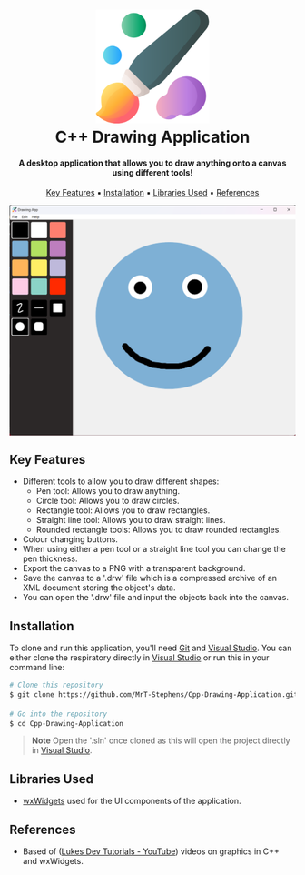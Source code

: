 
<h1 align="center">
  <img src="https://github.com/MrT-Stephens/Cpp-Drawing-Application/blob/master/Images/Drawing-App-Icon.png" alt="drawing" width="200"/>
  <br>
  C++ Drawing Application
  <br>
</h1>

<h4 align="center">A desktop application that allows you to draw anything onto a canvas using different tools!</h4>

<p align="center">
  <a href="#key-features">Key Features</a> ▪︎
  <a href="#installation">Installation</a> ▪︎
  <a href="#libraries-used">Libraries Used</a> ▪︎
  <a href="#references">References</a>
</p>

<p align="center">
  <img src="https://github.com/MrT-Stephens/Cpp-Drawing-Application/blob/master/Images/Drawing-App-1.png" alt="drawing" align="center"/>
</p>

## Key Features

- Different tools to allow you to draw different shapes:
  * Pen tool: Allows you to draw anything.
  * Circle tool: Allows you to draw circles.
  * Rectangle tool: Allows you to draw rectangles.
  * Straight line tool: Allows you to draw straight lines.
  * Rounded rectangle tools: Allows you to draw rounded rectangles.
- Colour changing buttons.
- When using either a pen tool or a straight line tool you can change the pen thickness.
- Export the canvas to a PNG with a transparent background.
- Save the canvas to a '.drw' file which is a compressed archive of an XML document storing the object's data.
- You can open the '.drw' file and input the objects back into the canvas.

## Installation

To clone and run this application, you'll need [Git](https://git-scm.com) and [Visual Studio](https://visualstudio.microsoft.com/). You can either clone the respiratory directly in [Visual Studio](https://visualstudio.microsoft.com/) or run this in your command line:

```bash
# Clone this repository
$ git clone https://github.com/MrT-Stephens/Cpp-Drawing-Application.git

# Go into the repository
$ cd Cpp-Drawing-Application
```
> **Note**
> Open the '.sln' once cloned as this will open the project directly in [Visual Studio](https://visualstudio.microsoft.com/).

## Libraries Used
* [wxWidgets](https://www.wxwidgets.org/) used for the UI components of the application.

## References
* Based of ([Lukes Dev Tutorials - YouTube](https://www.youtube.com/@lukesdevtutorials)) videos on graphics in C++ and wxWidgets.
